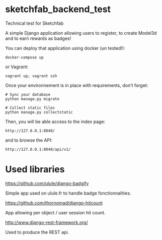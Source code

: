 # sketchfab_backend_test
Technical test for Sketchfab

A simple Django application allowing users to register, to create Model3d and to earn rewards as badges!

You can deploy that application using docker (un tested!):

```
docker-compose up
```

or Vagrant:

```
vagrant up; vagrant ssh
```

Once your environnement is in place with requirements, don't forget:

```
# Sync your database
python manage.py migrate

# Collect static files
python manage.py collectstatic
```

Then, you will be able access to the index page:

```
http://127.0.0.1:8040/
```

and to browse the API:

```
http://127.0.0.1:8040/api/v1/
```

# Used libraries

  https://github.com/ulule/django-badgify

Simple app used on ulule.fr to handle badge fonctionnalities.

  https://github.com/thornomad/django-hitcount

App allowing per object / user session hit count.

  http://www.django-rest-framework.org/

Used to produce the REST api.
